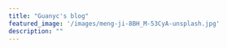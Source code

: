 ```yaml
---
title: "Guanyc's blog"
featured_image: '/images/meng-ji-8BH_M-53CyA-unsplash.jpg'
description: ""
---
```

